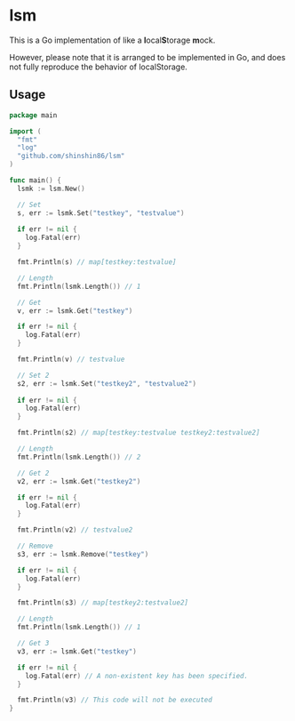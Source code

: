 # lsm

This is a Go implementation of like a **l**ocal**S**torage **m**ock.

However, please note that it is arranged to be implemented in Go, and does not fully reproduce the behavior of localStorage.

## Usage

```go
package main

import (
  "fmt"
  "log"
  "github.com/shinshin86/lsm"
)

func main() {
  lsmk := lsm.New()

  // Set
  s, err := lsmk.Set("testkey", "testvalue")
 
  if err != nil {
    log.Fatal(err)
  }

  fmt.Println(s) // map[testkey:testvalue]

  // Length
  fmt.Println(lsmk.Length()) // 1

  // Get
  v, err := lsmk.Get("testkey")

  if err != nil {
    log.Fatal(err)
  }

  fmt.Println(v) // testvalue

  // Set 2
  s2, err := lsmk.Set("testkey2", "testvalue2")
 
  if err != nil {
    log.Fatal(err)
  }

  fmt.Println(s2) // map[testkey:testvalue testkey2:testvalue2]

  // Length
  fmt.Println(lsmk.Length()) // 2

  // Get 2
  v2, err := lsmk.Get("testkey2")

  if err != nil {
    log.Fatal(err)
  }

  fmt.Println(v2) // testvalue2

  // Remove
  s3, err := lsmk.Remove("testkey")

  if err != nil {
    log.Fatal(err)
  }

  fmt.Println(s3) // map[testkey2:testvalue2]

  // Length
  fmt.Println(lsmk.Length()) // 1

  // Get 3
  v3, err := lsmk.Get("testkey")

  if err != nil {
    log.Fatal(err) // A non-existent key has been specified.
  }

  fmt.Println(v3) // This code will not be executed
}
```

